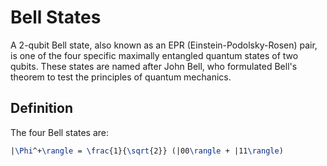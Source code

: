 # Bell States

A 2-qubit Bell state, also known as an EPR (Einstein-Podolsky-Rosen) pair, is one of the four specific maximally entangled quantum states of two qubits. These states are named after John Bell, who formulated Bell's theorem to test the principles of quantum mechanics.

## Definition

The four Bell states are:

```latex
|\Phi^+\rangle = \frac{1}{\sqrt{2}} (|00\rangle + |11\rangle)
